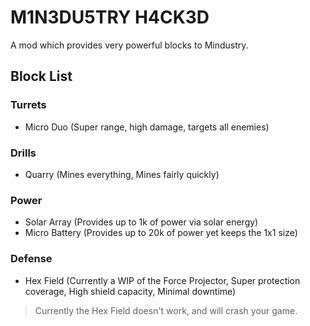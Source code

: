 # M1N3DU5TRY H4CK3D

A mod which provides very powerful blocks to Mindustry.

## Block List

### Turrets

* Micro Duo (Super range, high damage, targets all enemies)

### Drills

* Quarry (Mines everything, Mines fairly quickly)

### Power

* Solar Array (Provides up to 1k of power via solar energy)
* Micro Battery (Provides up to 20k of power yet keeps the 1x1 size)

### Defense

* Hex Field (Currently a WIP of the Force Projector, Super protection coverage, High shield capacity, Minimal downtime)

> Currently the Hex Field doesn't work, and will crash your game.

